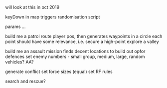 will look at this in oct 2019

keyDown in map triggers randomisation script

params ...

build me a patrol route
player pos, then generates waypoints in a circle
each point should have some relevance, i.e. secure a high-point
explore a valley

build me an assault mission
finds decent locations to build out opfor defences
set enemy numbers - small group, medium, large, random
vehicles?
AA?

generate conflict
set force sizes (equal)
set RF rules

search and rescue?
